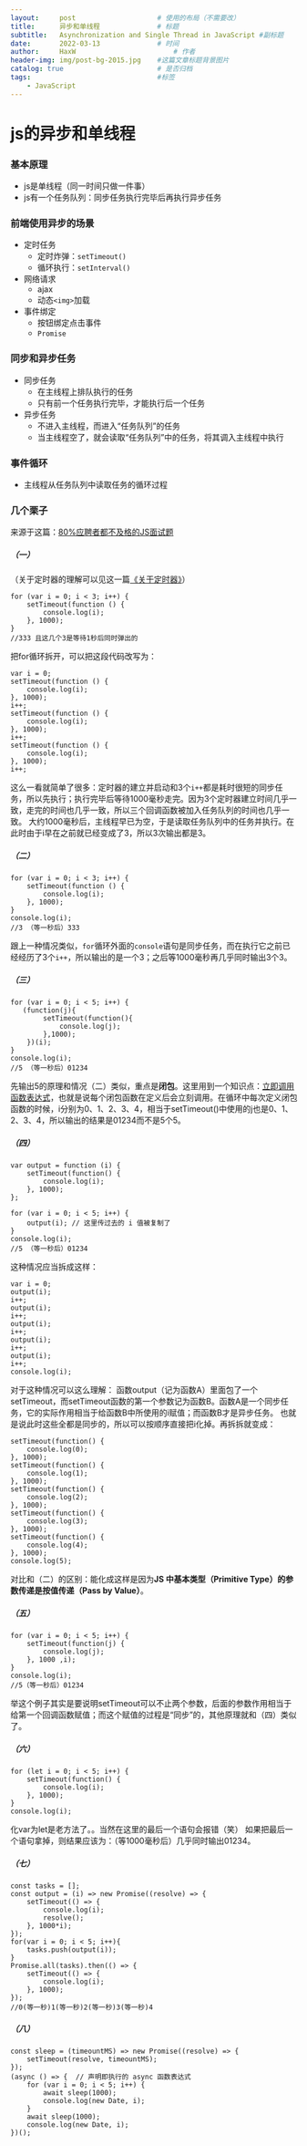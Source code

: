 ```yaml
---
layout:     post   				    # 使用的布局（不需要改）
title:      异步和单线程 				# 标题 
subtitle:   Asynchronization and Single Thread in JavaScript #副标题
date:       2022-03-13 				# 时间
author:     HaxW 						# 作者
header-img: img/post-bg-2015.jpg 	#这篇文章标题背景图片
catalog: true 						# 是否归档
tags:								#标签
    - JavaScript
---
```


# js的异步和单线程
### 基本原理
* js是单线程（同一时间只做一件事）
* js有一个任务队列：同步任务执行完毕后再执行异步任务
### 前端使用异步的场景
* 定时任务
    * 定时炸弹：`setTimeout()`
    * 循环执行：`setInterval()`
* 网络请求
    * ajax
    * 动态`<img>`加载 
* 事件绑定
    * 按钮绑定点击事件
    * `Promise`
### 同步和异步任务
* 同步任务
    * 在主线程上排队执行的任务
    * 只有前一个任务执行完毕，才能执行后一个任务
* 异步任务
    * 不进入主线程，而进入“任务队列”的任务
    * 当主线程空了，就会读取“任务队列”中的任务，将其调入主线程中执行 
### 事件循环
* 主线程从任务队列中读取任务的循环过程
### 几个栗子
来源于这篇：[80%应聘者都不及格的JS面试题](https://juejin.cn/post/6844903470466629640)
##### （一）
（关于定时器的理解可以见这一篇[《关于定时器》](https://haxwwwww.github.io/2022/03/13/%E5%AE%9A%E6%97%B6%E5%99%A8-2022/)）
```
for (var i = 0; i < 3; i++) {
    setTimeout(function () {
        console.log(i);
    }, 1000);
}
//333 且这几个3是等待1秒后同时弹出的
```
把for循环拆开，可以把这段代码改写为：
```
var i = 0;
setTimeout(function () {
    console.log(i);
}, 1000);
i++;
setTimeout(function () {
    console.log(i);
}, 1000);
i++;
setTimeout(function () {
    console.log(i);
}, 1000);
i++;
```
这么一看就简单了很多：定时器的建立并启动和3个`i++`都是耗时很短的同步任务，所以先执行；执行完毕后等待1000毫秒走完。因为3个定时器建立时间几乎一致，走完的时间也几乎一致，所以三个回调函数被加入任务队列的时间也几乎一致。
大约1000毫秒后，主线程早已为空，于是读取任务队列中的任务并执行。在此时由于i早在之前就已经变成了3，所以3次输出都是3。
##### （二）
```
for (var i = 0; i < 3; i++) {
    setTimeout(function () {
        console.log(i);
    }, 1000);
}
console.log(i);
//3 （等一秒后）333
```
跟上一种情况类似，`for`循环外面的`console`语句是同步任务，而在执行它之前已经经历了3个`i++`，所以输出的是一个3；之后等1000毫秒再几乎同时输出3个3。
##### （三）
```
for (var i = 0; i < 5; i++) {
   (function(j){
        setTimeout(function(){
            console.log(j);
        },1000);
    })(i);
}
console.log(i);
//5 （等一秒后）01234
```
先输出5的原理和情况（二）类似，重点是**闭包**。这里用到一个知识点：[立即调用函数表达式](https://haxwwwww.github.io/2022/03/13/AboutClosure-2022/)，也就是说每个闭包函数在定义后会立刻调用。在循环中每次定义闭包函数的时候，i分别为0、1、2、3、4，相当于setTimeout()中使用的j也是0、1、2、3、4，所以输出的结果是01234而不是5个5。
##### （四）
```
var output = function (i) { 
    setTimeout(function() { 
        console.log(i);
    }, 1000); 
}; 

for (var i = 0; i < 5; i++) { 
    output(i); // 这里传过去的 i 值被复制了 
} 
console.log(i);
//5 （等一秒后）01234
```
这种情况应当拆成这样：
```
var i = 0;
output(i);
i++;
output(i);
i++;
output(i);
i++;
output(i);
i++;
output(i);
i++;
console.log(i);
```
对于这种情况可以这么理解：
函数output（记为函数A）里面包了一个setTimeout，而setTimeout函数的第一个参数记为函数B。函数A是一个同步任务，它的实际作用相当于给函数B中所使用的i赋值；而函数B才是异步任务。
也就是说此时这些全都是同步的，所以可以按顺序直接把i化掉。再拆拆就变成：
```
setTimeout(function() { 
    console.log(0);
}, 1000); 
setTimeout(function() { 
    console.log(1);
}, 1000); 
setTimeout(function() { 
    console.log(2);
}, 1000); 
setTimeout(function() { 
    console.log(3);
}, 1000); 
setTimeout(function() { 
    console.log(4);
}, 1000); 
console.log(5); 
```
对比和（二）的区别：能化成这样是因为**JS 中基本类型（Primitive Type）的参数传递是按值传递（Pass by Value）**。
##### （五）
```
for (var i = 0; i < 5; i++) {
    setTimeout(function(j) {
        console.log(j);
    }, 1000 ,i);
}
console.log(i);
//5（等一秒后）01234
```
举这个例子其实是要说明setTimeout可以不止两个参数，后面的参数作用相当于给第一个回调函数赋值；而这个赋值的过程是“同步”的，其他原理就和（四）类似了。
##### （六）
```
for (let i = 0; i < 5; i++) { 
    setTimeout(function() { 
        console.log(i); 
    }, 1000);
} 
console.log(i);
```
化var为let是老方法了。。当然在这里的最后一个语句会报错（笑）
如果把最后一个语句拿掉，则结果应该为：（等1000毫秒后）几乎同时输出01234。
##### （七）
```
const tasks = [];
const output = (i) => new Promise((resolve) => {
    setTimeout(() => {
        console.log(i);
        resolve();
    }, 1000*i);
});
for(var i = 0; i < 5; i++){
    tasks.push(output(i));
}
Promise.all(tasks).then(() => {
    setTimeout(() => {
        console.log(i);
    }, 1000);
});
//0(等一秒)1(等一秒)2(等一秒)3(等一秒)4
```
##### （八）
```
const sleep = (timeountMS) => new Promise((resolve) => {
    setTimeout(resolve, timeountMS);
});
(async () => {  // 声明即执行的 async 函数表达式
    for (var i = 0; i < 5; i++) {
        await sleep(1000);
        console.log(new Date, i);
    }
    await sleep(1000);
    console.log(new Date, i);
})();
```
